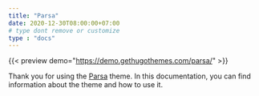 ```yaml
---
title: "Parsa"
date: 2020-12-30T08:00:00+07:00
# type dont remove or customize
type : "docs"
---
```


{{< preview demo="https://demo.gethugothemes.com/parsa/" >}}

Thank you for using the [Parsa](https://gethugothemes.com/themes/parsa/) theme. In this documentation, you can find information about the theme and how to use it.